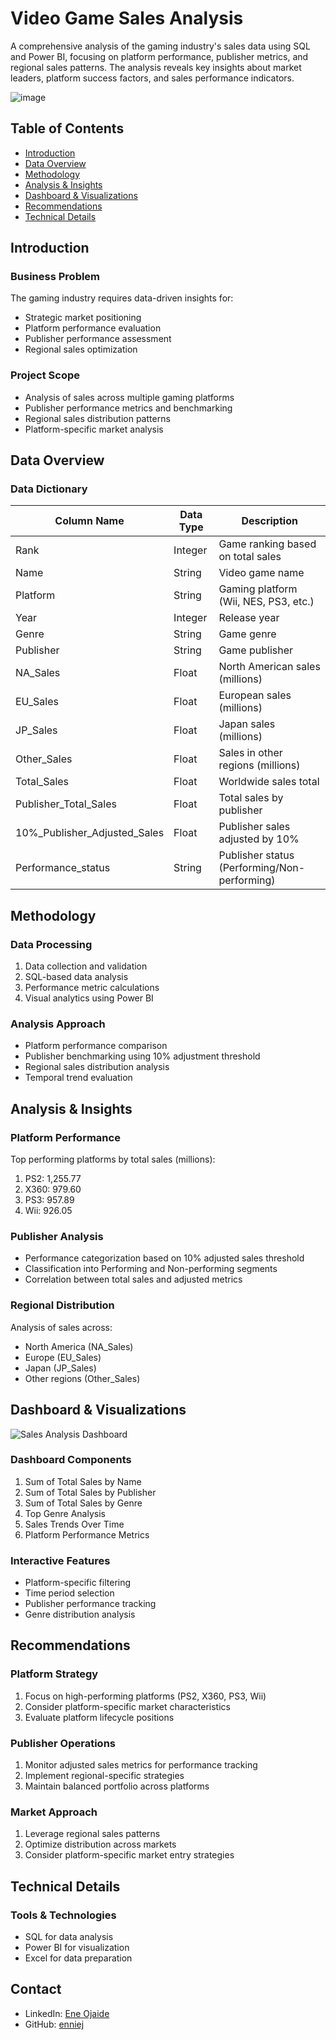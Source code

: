 # Video Game Sales Analysis
A comprehensive analysis of the gaming industry's sales data using SQL and Power BI, focusing on platform performance, publisher metrics, and regional sales patterns. The analysis reveals key insights about market leaders, platform success factors, and sales performance indicators.

![image](https://github.com/user-attachments/assets/1842bb29-7a1a-462e-b577-1e9f4f7d886b)


## Table of Contents
- [Introduction](#introduction)
- [Data Overview](#data-overview)
- [Methodology](#methodology)
- [Analysis & Insights](#analysis--insights)
- [Dashboard & Visualizations](#dashboard--visualizations)
- [Recommendations](#recommendations)
- [Technical Details](#technical-details)

## Introduction

### Business Problem
The gaming industry requires data-driven insights for:
* Strategic market positioning
* Platform performance evaluation
* Publisher performance assessment
* Regional sales optimization

### Project Scope
* Analysis of sales across multiple gaming platforms
* Publisher performance metrics and benchmarking
* Regional sales distribution patterns
* Platform-specific market analysis

## Data Overview

### Data Dictionary
| Column Name | Data Type | Description |
|-------------|-----------|-------------|
| Rank | Integer | Game ranking based on total sales |
| Name | String | Video game name |
| Platform | String | Gaming platform (Wii, NES, PS3, etc.) |
| Year | Integer | Release year |
| Genre | String | Game genre |
| Publisher | String | Game publisher |
| NA_Sales | Float | North American sales (millions) |
| EU_Sales | Float | European sales (millions) |
| JP_Sales | Float | Japan sales (millions) |
| Other_Sales | Float | Sales in other regions (millions) |
| Total_Sales | Float | Worldwide sales total |
| Publisher_Total_Sales | Float | Total sales by publisher |
| 10%_Publisher_Adjusted_Sales | Float | Publisher sales adjusted by 10% |
| Performance_status | String | Publisher status (Performing/Non-performing) |

## Methodology
### Data Processing
1. Data collection and validation
2. SQL-based data analysis
3. Performance metric calculations
4. Visual analytics using Power BI

### Analysis Approach
* Platform performance comparison
* Publisher benchmarking using 10% adjustment threshold
* Regional sales distribution analysis
* Temporal trend evaluation

## Analysis & Insights

### Platform Performance
Top performing platforms by total sales (millions):
1. PS2: 1,255.77
2. X360: 979.60
3. PS3: 957.89
4. Wii: 926.05

### Publisher Analysis
* Performance categorization based on 10% adjusted sales threshold
* Classification into Performing and Non-performing segments
* Correlation between total sales and adjusted metrics

### Regional Distribution
Analysis of sales across:
* North America (NA_Sales)
* Europe (EU_Sales)
* Japan (JP_Sales)
* Other regions (Other_Sales)

## Dashboard & Visualizations

![Sales Analysis Dashboard](images/dashboard.png)

### Dashboard Components
1. Sum of Total Sales by Name
2. Sum of Total Sales by Publisher
3. Sum of Total Sales by Genre
4. Top Genre Analysis
5. Sales Trends Over Time
6. Platform Performance Metrics

### Interactive Features
* Platform-specific filtering
* Time period selection
* Publisher performance tracking
* Genre distribution analysis

## Recommendations

### Platform Strategy
1. Focus on high-performing platforms (PS2, X360, PS3, Wii)
2. Consider platform-specific market characteristics
3. Evaluate platform lifecycle positions

### Publisher Operations
1. Monitor adjusted sales metrics for performance tracking
2. Implement regional-specific strategies
3. Maintain balanced portfolio across platforms

### Market Approach
1. Leverage regional sales patterns
2. Optimize distribution across markets
3. Consider platform-specific market entry strategies

## Technical Details

### Tools & Technologies
* SQL for data analysis
* Power BI for visualization
* Excel for data preparation

## Contact
* LinkedIn: [Ene Ojaide](https://www.linkedin.com/in/ene-ojaide)
* GitHub: [enniej](https://github.com/enniej)
